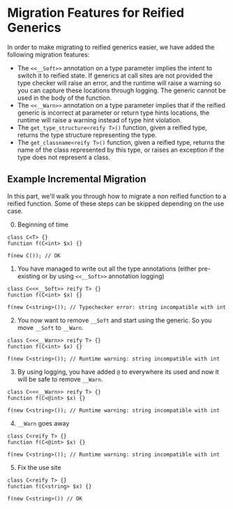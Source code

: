 # Migration Features for Reified Generics

In order to make migrating to reified generics easier, we have added the following migration features:

* The `<<__Soft>>` annotation on a type parameter implies the intent to switch it to reified state. If generics at call sites are not provided the type checker will raise an error, and the runtime will raise a warning so you can capture these locations through logging. The generic cannot be used in the body of the function.
* The `<<__Warn>>` annotation on a type parameter implies that if the reified generic is incorrect at parameter or return type hints locations, the runtime will raise a warning instead of type hint violation.
* The `get_type_structure<reify T>()` function, given a reified type, returns the type structure representing the type.
* The `get_classname<reify T>()` function, given a reified type, returns the name of the class represented by this type, or raises an exception if the type does not represent a class.

## Example Incremental Migration

In this part, we'll walk you through how to migrate a non reified function to a reified function. Some of these steps can be skipped depending on the use case.

0) Beginning of time

```Hack
class C<T> {}
function f(C<int> $x) {}

f(new C()); // OK
```

1) You have managed to write out all the type annotations (either pre-existing or by using `<<__Soft>>` annotation logging)

```Hack
class C<<<__Soft>> reify T> {}
function f(C<int> $x) {}

f(new C<string>()); // Typechecker error: string incompatible with int
```

2) You now want to remove `__Soft` and start using the generic. So you move `__Soft` to `__Warn`.

```Hack
class C<<<__Warn>> reify T> {}
function f(C<int> $x) {}

f(new C<string>()); // Runtime warning: string incompatible with int
```

3) By using logging, you have added `@` to everywhere its used and now it will be safe to remove `__Warn`.

```Hack
class C<<<__Warn>> reify T> {}
function f(C<@int> $x) {}

f(new C<string>()); // Runtime warning: string incompatible with int
```

4) `__Warn` goes away

```Hack
class C<reify T> {}
function f(C<@int> $x) {}

f(new C<string>()); // Runtime warning: string incompatible with int
```

5) Fix the use site

```Hack
class C<reify T> {}
function f(C<string> $x) {}

f(new C<string>()) // OK
```
